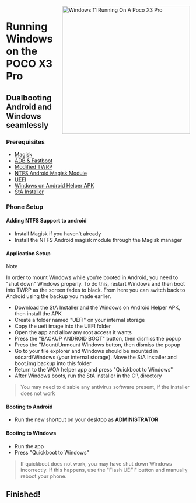 <img align="right" src="https://github.com/woa-vayu/src_vayu_windows/blob/main/2Poco X3 Pro Windows.png" width="350" alt="Windows 11 Running On A Poco X3 Pro">


# Running Windows on the POCO X3 Pro

## Dualbooting Android and Windows seamlessly

### Prerequisites
- [Magisk](https://github.com/topjohnwu/Magisk/releases/latest)
- [ADB & Fastboot](https://developer.android.com/studio/releases/platform-tools)
- [Modified TWRP](../../../releases/Recoveries)
- [NTFS Android Magisk Module](../../../releases/ntfsdroid)
- [UEFI](https://github.com/woa-vayu/msmnilePkg/releases/latest)
- [Windows on Android Helper APK](https://github.com/woa-vayu/WoA-Helper-M3K/releases/latest)
- [StA Installer](../../../releases/dualboot)

### Phone Setup

#### Adding NTFS Support to android
- Install Magisk if you haven't already
- Install the NTFS Android magisk module through the Magisk manager

#### Application Setup
> [!NOTE]
>
> In order to mount Windows while you're booted in Android, you need to "shut down" Windows properly. To do this, restart Windows and then boot into TWRP as the screen fades to black. From here you can switch back to Android using the backup you made earlier.
- Download the StA Installer and the Windows on Android Helper APK, then install the APK
- Create a folder named "UEFI" on your internal storage
- Copy the uefi image into the UEFI folder
- Open the app and allow any root access it wants
- Press the "BACKUP ANDROID BOOT" button, then dismiss the popup
- Press the "Mount/Unmount Windows button, then dismiss the popup
- Go to your file explorer and Windows should be mounted in sdcard/Windows (your internal storage). Move the StA Installer and boot.img backup into this folder
- Return to the WOA helper app and press "Quickboot to Windows"
- After Windows boots, run the StA installer in the C:\ directory
> You may need to disable any antivirus software present, if the installer does not work

#### Booting to Android
  
  - Run the new shortcut on your desktop as **ADMINISTRATOR**

#### Booting to Windows
  
  - Run the app
  - Press "Quickboot to Windows"

> If quickboot does not work, you may have shut down Windows incorrectly. If this happens, use the "Flash UEFI" button and manually reboot your phone.
  
## Finished!
